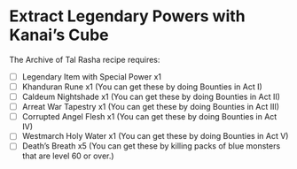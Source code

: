 # Extract Legendary Powers with Kanai’s Cube

The Archive of Tal Rasha recipe requires:

- [ ] Legendary Item with Special Power x1
- [ ] Khanduran Rune x1 (You can get these by doing Bounties in Act I)
- [ ] Caldeum Nightshade x1 (You can get these by doing Bounties in Act II)
- [ ] Arreat War Tapestry x1 (You can get these by doing Bounties in Act III)
- [ ] Corrupted Angel Flesh x1 (You can get these by doing Bounties in Act IV)
- [ ] Westmarch Holy Water x1 (You can get these by doing Bounties in Act V)
- [ ] Death’s Breath x5 (You can get these by killing packs of blue monsters that are level 60 or over.)
